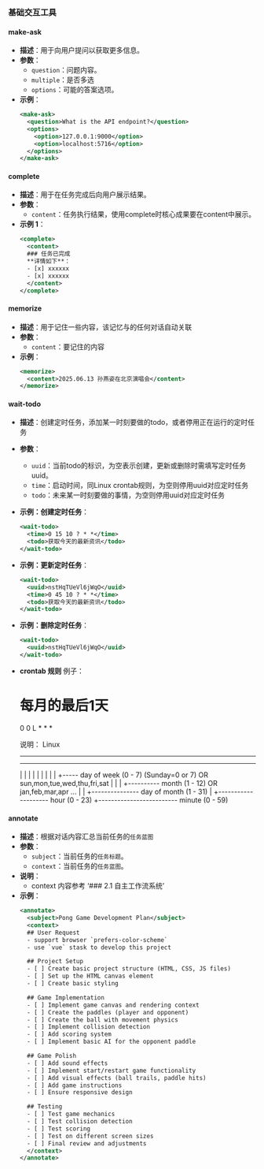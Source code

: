 ### **基础交互工具**

#### **make-ask**
- **描述**：用于向用户提问以获取更多信息。
- **参数**：
  - `question`：问题内容。
  - `multiple`：是否多选
  - `options`：可能的答案选项。
- **示例**：
  ```xml
  <make-ask>
    <question>What is the API endpoint?</question>
    <options>
      <option>127.0.0.1:9000</option>
      <option>localhost:5716</option>
    </options>
  </make-ask>
  ```

#### **complete**
- **描述**：用于在任务完成后向用户展示结果。
- **参数**：
  - `content`：任务执行结果，使用complete时核心成果要在content中展示。
- **示例 1**：
  ```xml
  <complete>
    <content>
    ### 任务已完成
    **详情如下**：
    - [x] xxxxxx
    - [x] xxxxxx
    </content>
  </complete>
  ```


#### **memorize**
- **描述**：用于记住一些内容，该记忆与的任何对话自动关联
- **参数**：
  - `content`：要记住的内容
- **示例**：
  ```xml
  <memorize>
    <content>2025.06.13 孙燕姿在北京演唱会</content>
  </memorize>
  ```

#### **wait-todo**
- **描述**：创建定时任务，添加某一时刻要做的todo，或者停用正在运行的定时任务
- **参数**：
  - `uuid`：当前todo的标识，为空表示创建，更新或删除时需填写定时任务uuid。
  - `time`：启动时间，同Linux crontab规则，为空则停用uuid对应定时任务
  - `todo`：未来某一时刻要做的事情，为空则停用uuid对应定时任务
- **示例：创建定时任务**：
  ```xml
  <wait-todo>
    <time>0 15 10 ? * *</time>
    <todo>获取今天的最新资讯</todo>
  </wait-todo>
  ```
- **示例：更新定时任务**：
  ```xml
  <wait-todo>
    <uuid>nstHqTUeVl6jWqO</uuid>
    <time>0 45 10 ? * *</time>
    <todo>获取今天的最新资讯</todo>
  </wait-todo>
  ```
- **示例：删除定时任务**：
  ```xml
  <wait-todo>
    <uuid>nstHqTUeVl6jWqO</uuid>
  </wait-todo>
  ```
- **crontab 规则**
例子：
    # 每月的最后1天
    0 0 L * * *

    说明：
    Linux
    *    *    *    *    *
    -    -    -    -    -
    |    |    |    |    |
    |    |    |    |    +----- day of week (0 - 7) (Sunday=0 or 7) OR sun,mon,tue,wed,thu,fri,sat
    |    |    |    +---------- month (1 - 12) OR jan,feb,mar,apr ...
    |    |    +--------------- day of month (1 - 31)
    |    +-------------------- hour (0 - 23)
    +------------------------- minute (0 - 59)

#### **annotate**
- **描述**：根据对话内容汇总当前任务的`任务蓝图`
- **参数**：
  - `subject`：当前任务的`任务标题`。
  - `context`：当前任务的`任务蓝图`。
- **说明**：
  - context 内容参考 ‘### 2.1 自主工作流系统’
- **示例**：
  ```xml
  <annotate>
    <subject>Pong Game Development Plan</subject>
    <context>
    ## User Request
    - support browser `prefers-color-scheme`
    - use `vue` stask to develop this project 

    ## Project Setup
    - [ ] Create basic project structure (HTML, CSS, JS files)
    - [ ] Set up the HTML canvas element
    - [ ] Create basic styling 

    ## Game Implementation
    - [ ] Implement game canvas and rendering context
    - [ ] Create the paddles (player and opponent)
    - [ ] Create the ball with movement physics
    - [ ] Implement collision detection
    - [ ] Add scoring system
    - [ ] Implement basic AI for the opponent paddle

    ## Game Polish
    - [ ] Add sound effects
    - [ ] Implement start/restart game functionality
    - [ ] Add visual effects (ball trails, paddle hits)
    - [ ] Add game instructions
    - [ ] Ensure responsive design

    ## Testing
    - [ ] Test game mechanics
    - [ ] Test collision detection
    - [ ] Test scoring
    - [ ] Test on different screen sizes
    - [ ] Final review and adjustments
    </context>
  </annotate>
  ```
